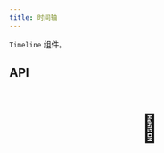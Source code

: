 ```yaml
---
title: 时间轴
---
```


`Timeline` 组件。

## API

<div style="padding: 40px 0;font-size: 48px; text-align: center;">🚧</div>
